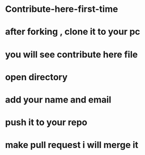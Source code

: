 # Contribute-here-first-time
# after forking , clone it to your pc 
# you will see contribute here file
# open directory 
# add your name and email
# push it to your repo
# make pull request i will merge it
